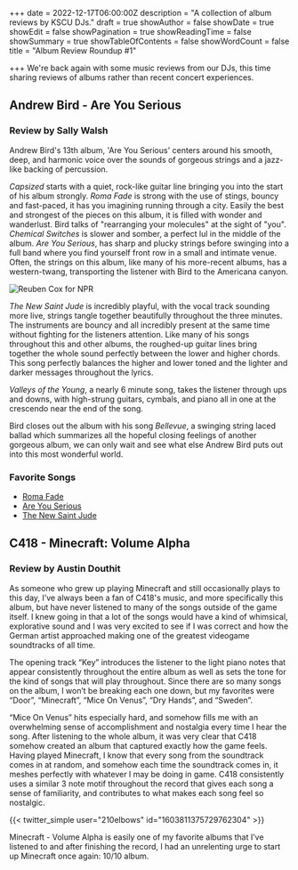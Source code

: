 +++
date = 2022-12-17T06:00:00Z
description = "A collection of album reviews by KSCU DJs."
draft = true
showAuthor = false
showDate = true
showEdit = false
showPagination = true
showReadingTime = false
showSummary = true
showTableOfContents = false
showWordCount = false
title = "Album Review Roundup #1"

+++
We're back again with some music reviews from our DJs, this time sharing reviews of albums rather than recent concert experiences.

## Andrew Bird - Are You Serious

### Review by Sally Walsh

Andrew Bird's 13th album, 'Are You Serious' centers around his smooth, deep, and harmonic voice over the sounds of gorgeous strings and a jazz-like backing of percussion.

_Capsized_ starts with a quiet, rock-like guitar line bringing you into the start of his album strongly. _Roma Fade_ is strong with the use of stings, bouncy and fast-paced, it has you imagining running through a city. Easily the best and strongest of the pieces on this album, it is filled with wonder and wanderlust. Bird talks of "rearranging your molecules" at the sight of "you". _Chemical Switches_ is slower and somber, a perfect lul in the middle of the album. _Are You Serious_, has sharp and plucky strings before swinging into a full band where you find yourself front row in a small and intimate venue. Often, the strings on this album, like many of his more-recent albums, has a western-twang, transporting the listener with Bird to the Americana canyon.

![](https://media.npr.org/assets/img/2016/04/14/andrewbird-reubencox-pr1_wide-40629bc02ce7be060a77070ed987938df26c8624.jpg "Reuben Cox for NPR")

_The New Saint Jude_ is incredibly playful, with the vocal track sounding more live, strings tangle together beautifully throughout the three minutes. The instruments are bouncy and all incredibly present at the same time without fighting for the listeners attention. Like many of his songs throughout this and other albums, the roughed-up guitar lines bring together the whole sound perfectly between the lower and higher chords. This song perfectly balances the higher and lower toned and the lighter and darker messages throughout the lyrics.

_Valleys of the Young_, a nearly 6 minute song, takes the listener through ups and downs, with high-strung guitars, cymbals, and piano all in one at the crescendo near the end of the song.

Bird closes out the album with his song _Bellevue_, a swinging string laced ballad which summarizes all the hopeful closing feelings of another gorgeous album, we can only wait and see what else Andrew Bird puts out into this most wonderful world.

### Favorite Songs

* [Roma Fade](https://open.spotify.com/track/5fMZ4cDsfhxR7gnFdtrWCy?si=ca8e0d5d872d4d8e)
* [Are You Serious](https://open.spotify.com/track/2OYmCSVGmN5vXuG5dX5LKY?si=b7e07451f5b5429b)
* [The New Saint Jude](https://open.spotify.com/track/4jJ3OcLol9X4pQ9xMOYq3O?si=45f2f0e15c914599)

## C418 - Minecraft: Volume Alpha

### Review by Austin Douthit

As someone who grew up playing Minecraft and still occasionally plays to this day, I’ve always been a fan of C418's music, and more specifically this album, but have never listened to many of the songs outside of the game itself. I knew going in that a lot of the songs would have a kind of whimsical, explorative sound and I was very excited to see if I was correct and how the German artist approached making one of the greatest videogame soundtracks of all time. 

The opening track “Key” introduces the listener to the light piano notes that appear consistently throughout the entire album as well as sets the tone for the kind of songs that will play throughout. Since there are so many songs on the album, I won’t be breaking each one down, but my favorites were “Door”, “Minecraft”, “Mice On Venus”, “Dry Hands”, and “Sweden”. 

“Mice On Venus” hits especially hard, and somehow fills me with an overwhelming sense of accomplishment and nostalgia every time I hear the song. After listening to the whole album, it was very clear that C418 somehow created an album that captured exactly how the game feels. Having played Minecraft, I know that every song from the soundtrack comes in at random, and somehow each time the soundtrack comes in, it meshes perfectly with whatever I may be doing in game. C418 consistently uses a similar 3 note motif throughout the record that gives each song a sense of familiarity, and contributes to what makes each song feel so nostalgic. 

{{< twitter_simple user="210elbows" id="1603811375729762304" >}}

Minecraft - Volume Alpha is easily one of my favorite albums that I’ve listened to and after finishing the record, I had an unrelenting urge to start up Minecraft once again: 10/10 album.
